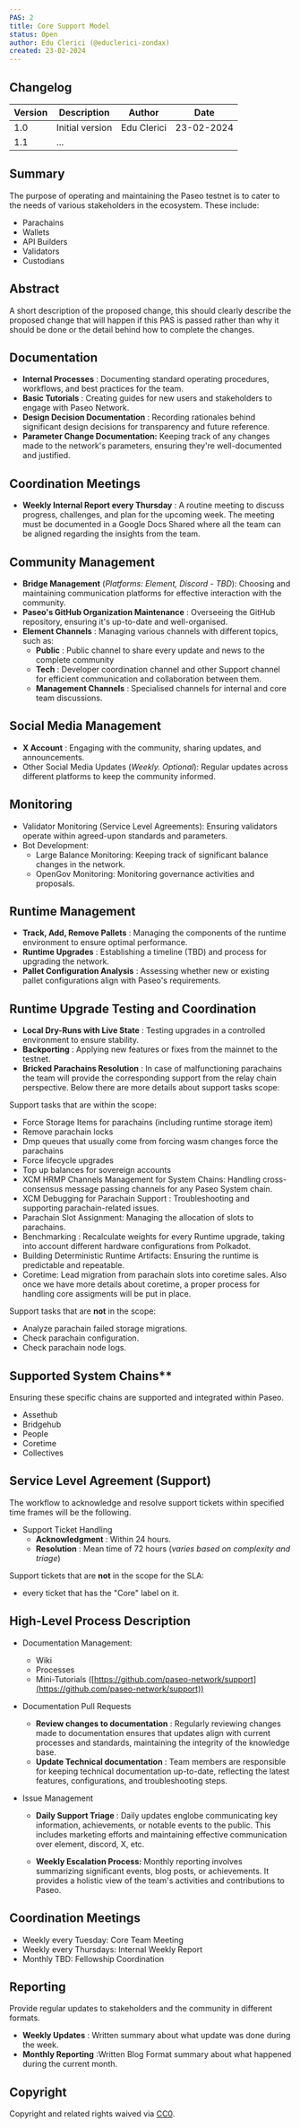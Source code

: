 ```yaml
---
PAS: 2
title: Core Support Model
status: Open
author: Edu Clerici (@educlerici-zondax)
created: 23-02-2024
---
```


## Changelog

| Version | Description                      | Author    | Date       |
|---------|----------------------------------|-----------|------------|
| 1.0     | Initial version                  | Edu Clerici  | 23-02-2024 |
| 1.1     | ...                              |              |            |



## Summary
The purpose of operating and maintaining the Paseo testnet is to cater to the needs of various stakeholders in the ecosystem. These include:

- Parachains
- Wallets
- API Builders
- Validators
- Custodians
  
## Abstract
A short description of the proposed change, this should clearly describe the proposed change that will happen if this PAS is passed rather than why it should be done or the detail behind how to complete the changes. 


## Documentation

- **Internal Processes** : Documenting standard operating procedures, workflows, and best practices for the team.
- **Basic Tutorials** : Creating guides for new users and stakeholders to engage with Paseo Network.
- **Design Decision Documentation** : Recording rationales behind significant design decisions for transparency and future reference.
- **Parameter Change Documentation:** Keeping track of any changes made to the network's parameters, ensuring they're well-documented and justified.

## Coordination Meetings

- **Weekly Internal Report every Thursday** : A routine meeting to discuss progress, challenges, and plan for the upcoming week. The meeting must be documented in a Google Docs Shared where all the team can be aligned regarding the insights from the team.

## Community Management

- **Bridge Management** (_Platforms: Element, Discord - TBD_): Choosing and maintaining communication platforms for effective interaction with the community.
- **Paseo's GitHub Organization Maintenance** : Overseeing the GitHub repository, ensuring it's up-to-date and well-organised.
- **Element Channels** : Managing various channels with different topics, such as:
  - **Public** : Public channel to share every update and news to the complete community
  - **Tech** : Developer coordination channel and other Support channel for efficient communication and collaboration between them.
  - **Management Channels** : Specialised channels for internal and core team discussions.

## Social Media Management

- **X Account** : Engaging with the community, sharing updates, and announcements.
- Other Social Media Updates (_Weekly. Optional_): Regular updates across different platforms to keep the community informed.

## Monitoring

- Validator Monitoring (Service Level Agreements): Ensuring validators operate within agreed-upon standards and parameters.
- Bot Development:
  - Large Balance Monitoring: Keeping track of significant balance changes in the network.
  - OpenGov Monitoring: Monitoring governance activities and proposals.

## Runtime Management

- **Track, Add, Remove Pallets** : Managing the components of the runtime environment to ensure optimal performance.
- **Runtime Upgrades** : Establishing a timeline (TBD) and process for upgrading the network.
- **Pallet Configuration Analysis** : Assessing whether new or existing pallet configurations align with Paseo's requirements.

## Runtime Upgrade Testing and Coordination

- **Local Dry-Runs with Live State** : Testing upgrades in a controlled environment to ensure stability.
- **Backporting** : Applying new features or fixes from the mainnet to the testnet.
- **Bricked Parachains Resolution** : In case of malfunctioning parachains the team will provide the corresponding support from the relay chain perspective. Below there are more details about support tasks scope:

Support tasks that are within the scope:
- Force Storage Items for parachains (including runtime storage item)
- Remove parachain locks
- Dmp queues that usually come from forcing wasm changes force the parachains
- Force lifecycle upgrades
- Top up balances for sovereign accounts
- XCM HRMP Channels Management for System Chains: Handling cross-consensus message passing channels for any Paseo System chain.
- XCM Debugging for Parachain Support : Troubleshooting and supporting parachain-related issues.
- Parachain Slot Assignment: Managing the allocation of slots to parachains.
- Benchmarking : Recalculate weights for every Runtime upgrade, taking into account different hardware configurations from Polkadot.
- Building Deterministic Runtime Artifacts: Ensuring the runtime is predictable and repeatable.
- Coretime: Lead migration from parachain slots into coretime sales. Also once we have more details about coretime, a proper process for handling core assigments will be put in place.

Support tasks that are **not** in the scope:
- Analyze parachain failed storage migrations.
- Check parachain configuration.
- Check parachain node logs.

## Supported System Chains**
Ensuring these specific chains are supported and integrated within Paseo.

- Assethub
- Bridgehub
- People
- Coretime
- Collectives

## Service Level Agreement (Support)

The workflow to acknowledge and resolve support tickets within specified time frames will be the following.

- Support Ticket Handling
  - **Acknowledgment** : Within 24 hours.
  - **Resolution** : Mean time of 72 hours (_varies based on complexity and triage_)
 
Support tickets that are **not** in the scope for the SLA:
- every ticket that has the "Core" label on it.

## High-Level Process Description

- Documentation Management:
  - Wiki
  - Processes
  - Mini-Tutorials ([https://github.com/paseo-network/support](https://github.com/paseo-network/support))

- Documentation Pull Requests
  - **Review changes to documentation** : Regularly reviewing changes made to documentation ensures that updates align with current processes and standards, maintaining the integrity of the knowledge base.
  - **Update Technical documentation** : Team members are responsible for keeping technical documentation up-to-date, reflecting the latest features, configurations, and troubleshooting steps.

- Issue Management
  - **Daily Support Triage** : Daily updates englobe communicating key information, achievements, or notable events to the public. This includes marketing efforts and maintaining effective communication over element, discord, X, etc.

  - **Weekly Escalation Process:** Monthly reporting involves summarizing significant events, blog posts, or achievements. It provides a holistic view of the team's activities and contributions to Paseo.

## Coordination Meetings

- Weekly every Tuesday: Core Team Meeting
- Weekly every Thursdays: Internal Weekly Report
- Monthly TBD: Fellowship Coordination

## Reporting

Provide regular updates to stakeholders and the community in different formats.

- **Weekly Updates** : Written summary about what update was done during the week.
- **Monthly Reporting** :Written Blog Format summary about what happened during the current month.


## Copyright
Copyright and related rights waived via [CC0](https://creativecommons.org/publicdomain/zero/1.0/).

